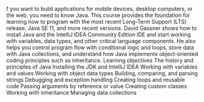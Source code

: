 f you want to build applications for mobile devices, desktop computers, or the web, you need to know Java. This course provides the foundation for learning how to program with the most recent Long-Term Support (LTS) release, Java SE 11, and more recent versions. David Gassner shows how to install Java and the IntelliJ IDEA Community Edition IDE and start working with variables, data types, and other critical language components. He also helps you control program flow with conditional logic and loops, store data with Java collections, and understand how Java implements object-oriented coding principles such as inheritance.
Learning objectives
The history and principles of Java
Installing the JDK and IntelliJ IDEA
Working with variables and values
Working with object data types
Building, comparing, and parsing strings
Debugging and exception handling
Creating loops and reusable code
Passing arguments by reference or value
Creating custom classes
Working with inheritance
Managing data collections
